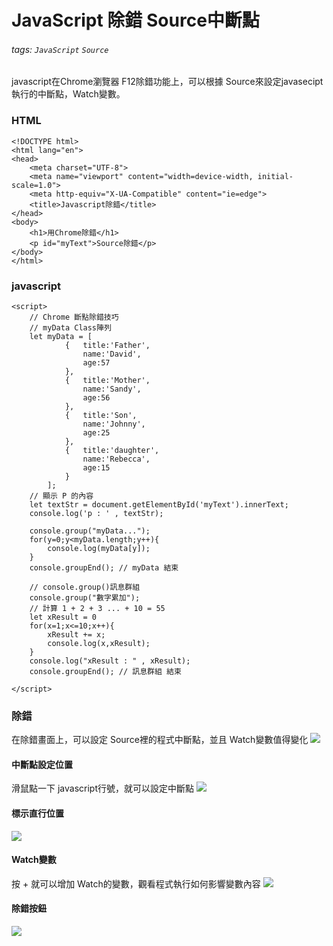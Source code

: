 # JavaScript 除錯 Source中斷點
###### tags: `JavaScript` `Source`
javascript在Chrome瀏覽器 F12除錯功能上，可以根據 Source來設定javasecipt執行的中斷點，Watch變數。

### HTML
```htmlmixed=
<!DOCTYPE html>
<html lang="en">
<head>
    <meta charset="UTF-8">
    <meta name="viewport" content="width=device-width, initial-scale=1.0">
    <meta http-equiv="X-UA-Compatible" content="ie=edge">
    <title>Javascript除錯</title>
</head>
<body>
    <h1>用Chrome除錯</h1>
    <p id="myText">Source除錯</p>
</body>
</html>
```
### javascript
```javascript=
<script>
    // Chrome 斷點除錯技巧
    // myData Class陣列
    let myData = [
            {   title:'Father',
                name:'David',
                age:57
            },
            {   title:'Mother',
                name:'Sandy',
                age:56
            },
            {   title:'Son',
                name:'Johnny',
                age:25
            },
            {   title:'daughter',
                name:'Rebecca',
                age:15
            }
        ];
    // 顯示 P 的內容
    let textStr = document.getElementById('myText').innerText;
    console.log('p : ' , textStr);
    
    console.group("myData...");
    for(y=0;y<myData.length;y++){
        console.log(myData[y]);
    }
    console.groupEnd(); // myData 結束

    // console.group()訊息群組
    console.group("數字累加");
    // 計算 1 + 2 + 3 ... + 10 = 55
    let xResult = 0
    for(x=1;x<=10;x++){
        xResult += x;
        console.log(x,xResult);
    }
    console.log("xResult : " , xResult);
    console.groupEnd(); // 訊息群組 結束
    
</script>
```

### 除錯
在除錯畫面上，可以設定 Source裡的程式中斷點，並且 Watch變數值得變化
![](https://i.imgur.com/fMKFuwZ.png)

#### 中斷點設定位置
滑鼠點一下 javascript行號，就可以設定中斷點
![](https://i.imgur.com/BsIoSTj.png)
#### 標示直行位置
![](https://i.imgur.com/V9bmN30.png)
#### Watch變數
按 + 就可以增加 Watch的變數，觀看程式執行如何影響變數內容
![](https://i.imgur.com/mNGznMR.png)
#### 除錯按鈕
![](https://i.imgur.com/AzGWSK1.png)

